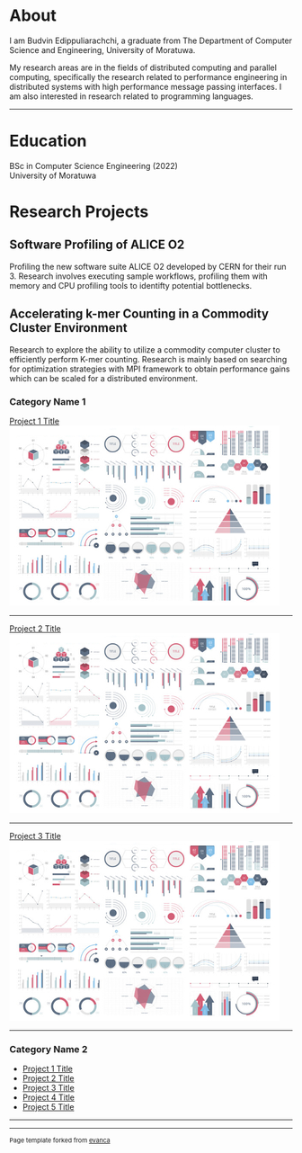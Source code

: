 # About

I am Budvin Edippuliarachchi, a graduate from The Department of Computer Science and Engineering, University of Moratuwa.

My research areas are in the fields of distributed computing and parallel computing, specifically the research related to performance engineering in distributed systems with high performance message passing interfaces. I am also
interested in research related to programming languages.

---

# Education
BSc in Computer Science Engineering (2022)
<br>University of Moratuwa

# Research Projects

## Software Profiling of ALICE O2
Profiling the new software suite ALICE O2 developed by CERN for their run 3. Research involves executing sample workflows, profiling them with memory and CPU profiling tools to identifty potential bottlenecks.

## Accelerating k-mer Counting in a Commodity Cluster Environment

Research to explore the ability to utilize a commodity computer cluster to efficiently perform K-mer counting. Research is mainly based on searching for optimization strategies with MPI framework to obtain performance gains which can be scaled for a distributed environment.


### Category Name 1 

[Project 1 Title](/sample_page)
<img src="images/dummy_thumbnail.jpg?raw=true"/>

---
[Project 2 Title](/pdf/sample_presentation.pdf)
<img src="images/dummy_thumbnail.jpg?raw=true"/>

---
[Project 3 Title](http://example.com/)
<img src="images/dummy_thumbnail.jpg?raw=true"/>

---

### Category Name 2

- [Project 1 Title](http://example.com/)
- [Project 2 Title](http://example.com/)
- [Project 3 Title](http://example.com/)
- [Project 4 Title](http://example.com/)
- [Project 5 Title](http://example.com/)

---




---
<p style="font-size:11px">Page template forked from <a href="https://github.com/evanca/quick-portfolio">evanca</a></p>
<!-- Remove above link if you don't want to attibute -->

